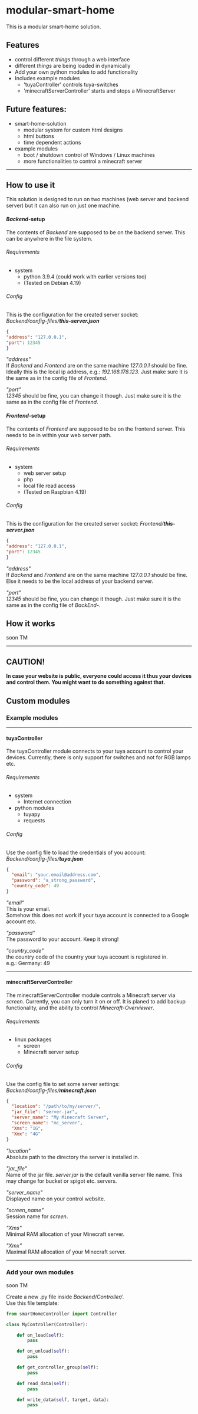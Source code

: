 # modular-smart-home

This is a modular smart-home solution.


## Features
* control different _things_ through a web interface
* different _things_ are being loaded in dynamically
* Add your own python modules to add functionality
* Includes example modules
  - 'tuyaController' controls tuya-switches
  - 'minecraftServerController' starts and stops a MinecraftServer

## Future features:
* smart-home-solution
  * modular system for custom html designs
  * html buttons
  * time dependent actions
* example modules
  * boot / shutdown control of Windows / Linux machines
  * more functionalities to control a minecraft server

---

## How to use it
This solution is designed to run on two machines (web server and backend server) but it can also run on just one
machine.

#### _Backend_-setup  
The contents of _Backend_ are supposed to be on the backend server. This can be anywhere in the file system.

###### Requirements
* system
  * python 3.9.4 (could work with earlier versions too)
  * (Tested on Debian 4.19)  

###### Config
This is the configuration for the created server socket:  
_Backend/config-files/**this-server.json**_
```JSON
{
"address": "127.0.0.1",
"port": 12345
}
```
_"address"_  
If _Backend_ and _Frontend_ are on the same machine _127.0.0.1_ should be fine. Ideally this is the local ip address,
e.g.: _192.168.178.123_. Just make sure it is the same as in the config file of _Frontend_.

_"port"_  
_12345_ should be fine, you can change it though. Just make sure it is the same as in the config file of
_Frontend_.

#### _Frontend_-setup  
The contents of _Frontend_ are supposed to be on the frontend server. This needs to be in within your web server path.

###### Requirements
* system
  * web server setup
  * php
  * local file read access
  * (Tested on Raspbian 4.19)
  
###### Config
This is the configuration for the created server socket:
_Frontend/**this-server.json**_
```JSON
{
"address": "127.0.0.1",
"port": 12345
}
```
_"address"_  
If _Backend_ and _Frontend_ are on the same machine _127.0.0.1_ should be fine. Else it needs to be the local address of
your backend server.

_"port"_  
_12345_ should be fine, you can change it though. Just make sure it is the same as in the config file of
_BackEnd-_.

## How it works
soon TM

---

## **CAUTION!**
**In case your website is public, everyone could access it thus your devices and control them.
You might want to do something against that.**


## Custom modules
### Example modules
___
#### tuyaController
The tuyaController module connects to your tuya account to control your devices. Currently, there is only support
for switches and not for RGB lamps etc.

###### Requirements
* system
  * Internet connection
* python modules
  * tuyapy
  * requests

###### Config
Use the config file to load the credentials of you account:  
_Backend/config-files/**tuya.json**_
```JSON
{
  "email": "your.email@address.com",
  "password": "a_strong_password",
  "country_code": 49
}
```
_"email"_  
This is your email.  
Somehow this does not work if your tuya account is connected to a Google account etc.

_"password"_  
The password to your account. Keep it strong!

_"country_code"_  
the country code of the country your tuya account is registered in.  
e.g.: Germany: 49

___
#### minecraftServerController
The minecraftServerController module controls a Minecraft server via _screen_. Currently, you can only turn it on or off.
It is planed to add backup functionality, and the ability to control _Minecraft-Overviewer_.

###### Requirements
* linux packages
  * screen
  * Minecraft server setup

###### Config
Use the config file to set some server settings:  
_Backend/config-files/**minecraft.json**_
```JSON
{
  "location": "/path/to/my/server/",
  "jar_file": "server.jar",
  "server_name": "My Minecraft Server",
  "screen_name": "mc_server",
  "Xms": "1G",
  "Xmx": "4G"
}
```
_"location"_  
Absolute path to the directory the server is installed in.

_"jar_file"_  
Name of the jar file. _server.jar_ is the default vanilla server file name. This may change for bucket or spigot etc.
servers.

_"server_name"_  
Displayed name on your control website.

_"screen_name"_  
Session name for _screen_.

_"Xms"_  
Minimal RAM allocation of your Minecraft server.

_"Xmx"_  
Maximal RAM allocation of your Minecraft server.

---
### Add your own modules
soon TM

Create a new .py file inside _Backend/Controller/_.  
Use this file template:
```PYTHON
from smartHomeController import Controller

class MyController(Controller):

    def on_load(self):
        pass

    def on_unload(self):
        pass

    def get_controller_group(self):
        pass

    def read_data(self):
        pass

    def write_data(self, target, data):
        pass
```

